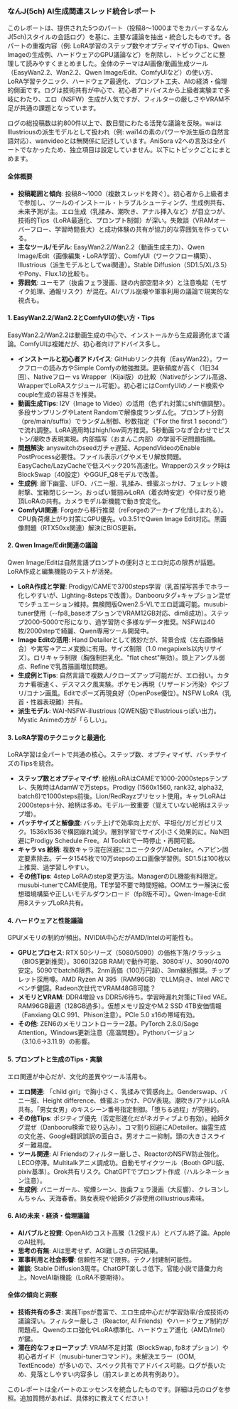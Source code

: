 ### なんJ(5ch) AI生成関連スレッド統合レポート

このレポートは、提供された5つのパート（投稿8〜1000までをカバーするなんJ(5ch)スタイルの会話ログ）を基に、主要な議論を抽出・統合したものです。各パートの重複内容（例: LoRA学習のステップ数やオプティマイザのTips、Qwen Imageの生成例、ハードウェアのGPU議論など）を削除し、トピックごとに整理して読みやすくまとめました。全体のテーマはAI画像/動画生成ツール（EasyWan2.2、Wan2.2、Qwen Image/Edit、ComfyUIなど）の使い方、LoRA学習テクニック、ハードウェア最適化、プロンプト工夫、AIの経済・倫理的側面です。ログは技術共有が中心で、初心者アドバイスから上級者実験まで多岐にわたり、エロ（NSFW）生成が人気ですが、フィルターの厳しさやVRAM不足が共通の課題となっています。

ログの総投稿数は約800件以上で、数日間にわたる活発な議論を反映。waiはIllustriousの派生モデルとして扱われ（例: wai14の素のパワーや派生版の自然言語対応）、wanvideoとは無関係に記述しています。AniSora v2への言及は全パートでなかったため、独立項目は設定していません。以下にトピックごとにまとめます。

#### 全体概要
- **投稿範囲と傾向**: 投稿8〜1000（複数スレッドを跨ぐ）。初心者から上級者まで参加し、ツールのインストール・トラブルシューティング、生成例共有、未来予測が主。エロ生成（乳揉み、潮吹き、アナル挿入など）が目立つが、技術的Tips（LoRA最適化、プロンプト制御）が深い。失敗談（VRAMオーバーフロー、学習時間長大）と成功体験の共有が協力的な雰囲気を作っている。
- **主なツール/モデル**: EasyWan2.2/Wan2.2（動画生成主力）、Qwen Image/Edit（画像編集・LoRA学習）、ComfyUI（ワークフロー構築）、Illustrious（派生モデルとしてwai関連）。Stable Diffusion（SD1.5/XL/3.5）やPony、Flux.1の比較も。
- **雰囲気**: ユーモア（抜歯フェラ漫画、謎の内部空間ネタ）と注意喚起（モザイク処理、通報リスク）が混在。AIバブル崩壊や軍事利用の議論で現実的な視点も。

#### 1. EasyWan2.2/Wan2.2とComfyUIの使い方・Tips
EasyWan2.2/Wan2.2は動画生成の中心で、インストールから生成最適化まで議論。ComfyUIは複雑だが、初心者向けアドバイス多し。

- **インストールと初心者アドバイス**: GitHubリンク共有（EasyWan22）。ワークフローの読み方やSimple Comfyの勉強推奨。更新頻度が高く（1日34回）、Nativeフロー vs Wrapper（Kijai版）の比較（Nativeがシンプル高速、WrapperでLoRAスケジュール可能）。初心者にはComfyUIのノード検索やcouple生成の容易さを推奨。
- **動画生成Tips**: I2V（Image to Video）の活用（色ずれ対策にshift値調整）。多段サンプリングやLatent Randomで解像度ランダム化。プロンプト分割（pre/main/suffix）でランダム制御、秒数指定（"For the first 1 second:"）で流れ調整。LoRA適用時はhigh/low両方推奨。5秒動画つなぎ合わせでピストン/潮吹き表現実現。内部描写（おまんこ内部）の学習不足問題指摘。
- **問題解決**: anyswitchのseedガチャ遅延、AppendVideoのEnable PostProcess必要性。ファイル表示バグやメモリ解放問題。EasyCache/LazyCacheで低スペック20%高速化。Wrapperのスタック時はBlockSwap（40設定）やGGUF_Q8モデルで改善。
- **生成例**: 廊下幽霊、UFO、バニー服、乳揉み、蜂蜜ぶっかけ、フェレット娘射撃、宝箱閉じシーン。おっぱい鷲掴みLoRA（着衣時安定）や仰け反り絶頂LoRAの共有。カメラモデル新機能で動き安定化。
- **ComfyUI関連**: Forgeから移行推奨（reForgeのアーカイブ化惜しまれる）。CPU負荷爆上がり対策にGPU優先。v0.3.51でQwen Image Edit対応。黒画像問題（RTX50xx関連）解決にBIOS更新。

#### 2. Qwen Image/Edit関連の議論
Qwen Image/Editは自然言語プロンプトの便利さとエロ対応の限界が話題。LoRA作成と編集機能のテストが活発。

- **LoRA作成と学習**: Prodigy/CAMEで3700steps学習（乳首描写苦手でホラー化しやすいが、Lighting-8stepsで改善）。Danbooruタグ+キャプション混ぜでシチュエーション維持。無検閲版Qwen2.5-VLでエロ認識可能。musubi-tuner使用（--fp8_baseオプションでVRAM12GB対応、dim8成功）。ステップ2000-5000で形になり、過学習防ぐ多様なデータ推奨。NSFWは40枚/2000stepで綺麗、Qwen専用ツール開発中。
- **Image Editの活用**: Hand Detailerとして微妙だが、背景合成（左右画像結合）や実写→アニメ変換に有用。サイズ制限（1.0 megapixels以内リサイズ）。ロリキャラ制限（胸強制巨乳化、"flat chest"無効）。頭上アングル弱点、Refineで乳首描画増加問題。
- **生成例とTips**: 自然言語で複数人/クローズアップ可能だが、エロ弱い。カタカナ看板速く、デスマスク風実験。ポケモン再現（リザードン汚染）やジブリ/コナン画風。Editでポーズ再現良好（OpenPose優位）。NSFW LoRA（乳首・性器表現難）共有。
- **派生モデル**: WAI-NSFW-illustrious (QWEN版)でIllustriousっぽい出力。Mystic Animeの方が「らしい」。

#### 3. LoRA学習のテクニックと最適化
LoRA学習は全パートで共通の核心。ステップ数、オプティマイザ、バッチサイズのTipsを統合。

- **ステップ数とオプティマイザ**: 絵柄LoRAはCAMEで1000-2000stepsテンプレ、失敗時はAdamWで万steps。Prodigy (1560x1560, rank32, alpha32, batch6)で1000steps前後。Lion/RedRayzプリセット使用。キャラLoRAは2000steps十分、絵柄は多め。モデル一致重要（覚えていない絵柄はステップ増）。
- **バッチサイズと解像度**: バッチ上げで効率向上だが、平坦化/ガビガビリスク。1536x1536で構図崩れ減少。層別学習でサイズ小さく効果的に。NaN回避にProdigy Schedule Free。AI Toolkitで一時停止・再開可能。
- **キャラ vs 絵柄**: 複数キャラ混在回避にユニークタグ/ADetailer。ヘアピン固定要素除去。データ1545枚で10万stepsのエロ画像学習例。SD1.5は100枚以上推奨、過学習しやすい。
- **その他Tips**: 4step LoRAのstep変更方法。ManagerのDL機能有料限定。musubi-tunerでCAME使用。TE学習不要で時間短縮。OOMエラー解決に仮想環境構築や正しいモデルダウンロード（fp8版不可）。Qwen-Image-Edit用8ステップLoRA共有。

#### 4. ハードウェアと性能議論
GPU/メモリの制約が頻出。NVIDIA中心だがAMD/Intelの可能性も。

- **GPUとプロセス**: RTX 50シリーズ（5080/5090）の価格下落/クラッシュ（BIOS更新推奨）。3060(32GB RAM)で動作可能、3080ギリ、3090/4070安定。5090でbatch6限界。2nm高価（100万円超）、3nm継続推奨。チップレット採用噂。AMD Ryzen AI 395（RAM96GB）でLLM向き、Intel ARCでベンチ健闘。Radeon次世代でVRAM48GB可能？
- **メモリとVRAM**: DDR4増設 vs DDR5/6待ち。学習時漏れ対策にTiled VAE。RAM96GB最適（128GB過多）。仮想メモリ設定やM.2 SSD 4TB安価情報（Fanxiang QLC 991、Phison注意）。PCIe 5.0 x16の帯域有効。
- **その他**: ZEN6のメモリコントローラー2基。PyTorch 2.8.0/Sage Attention。Windows更新注意（高温問題）。Pythonバージョン（3.10.6→3.11.9）の影響。

#### 5. プロンプトと生成のTips・実験
エロ関連が中心だが、文化的差異やツール活用も。

- **エロ関連**: 「child girl」で胸小さく、乳揉みで質感向上。Genderswap、バニー服、Height difference、蜂蜜ぶっかけ、POV表現。潮吹き/アナルLoRA共有。「男女女男」のキスシーン番号指定制御。「堕ちる過程」が究極的。
- **その他Tips**: ポジティブ優先（否定形進化だがネガティブより有効）。絵師タグ混ぜ（Danbooru検索で絞り込み）。コマ割り回避にADetailer。幽霊生成の文化差、Google翻訳誤訳の面白さ。男オナニー抑制。頭の大きさスライダー難易度。
- **ツール関連**: AI Friendsのフィルター厳しさ、ReactorのNSFW防止強化。LECO停滞。Multitalkアニメ調成功。自動モザイクツール（Booth GPU版、pixiv基準）。Grok共有リスク。ChatGPTでプロンプト作成（ハルシネーション注意）。
- **生成例**: バニーガール、喫煙シーン、抜歯フェラ漫画（大反響）、クレヨンしんちゃん、天海春香。熟女表現や絵師タグ非使用のIllustrious素味。

#### 6. AIの未来・経済・倫理議論
- **AIバブルと投資**: OpenAIのコスト高騰（1.2億ドル）とバブル終了論。AppleのAI批判。
- **思考の有無**: AIは思考せず、AGI難しさの研究結果。
- **軍事利用と社会影響**: 信頼性不足で限界。テクノ封建制可能性。
- **雑談**: Stable Diffusion3周年。ChatGPT楽しさ低下。官能小説で語彙力向上。NovelAI新機能（LoRA不要期待）。

#### 全体の傾向と洞察
- **技術共有の多さ**: 実践Tipsが豊富で、エロ生成中心だが学習効率/合成技術の議論深い。フィルター厳しさ（Reactor, AI Friends）やハードウェア制約が問題点。Qwenのエロ強化やLoRA標準化、ハードウェア進化（AMD/Intel）が鍵。
- **潜在的なフォローアップ**: VRAM不足対策（BlockSwap, fp8オプション）や初心者ガイド（musubi-tunerコマンド）。未解決エラー（OOM, TextEncode）が多いので、スペック共有でアドバイス可能。ログが長いため、見落としやすい内容多し（前スレまとめ共有例あり）。

このレポートは全パートのエッセンスを統合したものです。詳細は元のログを参照。追加質問があれば、具体的に教えてください！